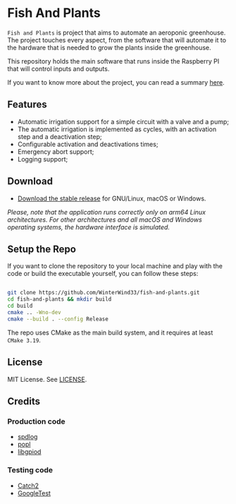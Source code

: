 # Fish And Plants

`Fish and Plants` is project that aims to automate an aeroponic greenhouse. The project touches every aspect, from the software
that will automate it to the hardware that is needed to grow the plants inside the greenhouse.

This repository holds the main software that runs inside the Raspberry PI that will control inputs and outputs.

If you want to know more about the project, you can read a summary [here](docs/project/summary.md).

## Features

- Automatic irrigation support for a simple circuit with a valve and a pump;
- The automatic irrigation is implemented as cycles, with an activation step and a deactivation step;
- Configurable activation and deactivations times;
- Emergency abort support;
- Logging support;

## Download

- [Download the stable release](https://github.com/WinterWind33/fish-and-plants/releases) for GNU/Linux, macOS or Windows.

*Please, note that the application runs correctly only on arm64 Linux architectures. For other architectures and all macOS and Windows operating systems, the
hardware interface is simulated.*

## Setup the Repo

If you want to clone the repository to your local machine and play with the code or build the executable yourself, you can follow these steps:

```bash

git clone https://github.com/WinterWind33/fish-and-plants.git
cd fish-and-plants && mkdir build
cd build
cmake .. -Wno-dev
cmake --build . --config Release

```

The repo uses CMake as the main build system, and it requires at least `CMake 3.19`.

## License

MIT License. See [LICENSE](./LICENSE).

## Credits

### Production code

- [spdlog](https://github.com/gabime/spdlog)
- [popl](https://github.com/badaix/popl)
- [libgpiod](https://git.kernel.org/pub/scm/libs/libgpiod/libgpiod.git/)

### Testing code

- [Catch2](https://github.com/catchorg/Catch2)
- [GoogleTest](https://github.com/google/googletest)
